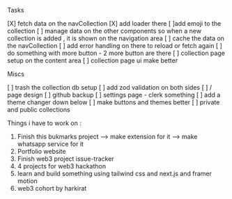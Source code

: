 Tasks

[X] fetch data on the navCollection
[X] add loader there
[ ]add emoji to the collection
[ ] manage data on the other components so when a new collection is added , it is shown on the navigation area
[ ] cache the data on the navCollection
[ ] add error handling on there to reload or fetch again
[ ] do something with more button - 2 more button are there
[ ] collection page setup on the content area
[ ] collection page ui make better

Miscs

[ ] trash the collection db setup
[ ] add zod validation on both sides
[ ] / page design
[ ] github backup
[ ] settings page - clerk something
[ ] add a theme changer down below
[ ] make buttons and themes better
[ ] private and public collections

Things i have to work on :

1. Finish this bukmarks project --> make extension for it --> make whatsapp service for it
2. Portfolio website
3. Finish web3 project issue-tracker
4. 4 projects for web3 hackathon
5. learn and build something using tailwind css and next.js and framer motion
6. web3 cohort by harkirat
